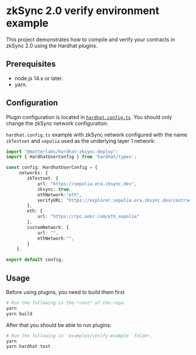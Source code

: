 # zkSync 2.0 verify environment example

This project demonstrates how to compile and verify your contracts in zkSync 2.0 using the Hardhat plugins.

## Prerequisites

- node.js 14.x or later.
- yarn.

## Configuration

Plugin configuration is located in [`hardhat.config.ts`](./hardhat.config.ts).
You should only change the zkSync network configuration.

`hardhat.config.ts` example with zkSync network configured with the name `zkTestnet` and `sepolia` used as the underlying layer 1 network:
```ts
import "@matterlabs/hardhat-zksync-deploy";
import { HardhatUserConfig } from 'hardhat/types';

const config: HardhatUserConfig = {
     networks: {     
        zkTestnet: {
            url: "https://sepolia.era.zksync.dev",
            zksync: true,
            ethNetwork:"eth",
            verifyURL: "https://explorer.sepolia.era.zksync.dev/contract_verification",
        },
        eth: {
            url: "https://rpc.ankr.com/eth_sepolia"
        },
        customNetwork: {
            url: "",
            ethNetwork:"",
        }
    },

export default config;
```

## Usage

Before using plugins, you need to build them first

```sh
# Run the following in the *root* of the repo.
yarn
yarn build
```

After that you should be able to run plugins:

```sh
# Run the following in `examples/verify-example` folder.
yarn
yarn hardhat test
```
